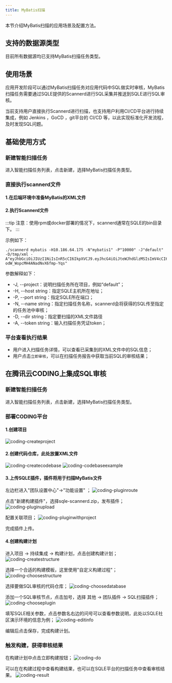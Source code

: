 ```yaml
---
title: MyBatis扫描
---
```

本节介绍MyBatis扫描的应用场景及配置方法。

## 支持的数据源类型

目前所有数据源均已支持MyBatis扫描任务类型。

## 使用场景
应用开发阶段可以通过MyBatis扫描任务对应用代码中SQL做实时审核，MyBatis扫描任务需要通过SQLE提供的Scannerd进行SQL采集并推送到SQLE进行SQL审核。

当前支持用户直接执行Scannerd进行扫描，也支持用户利用CI/CD平台进行持续集成，例如 Jenkins ，GoCD ，git平台的 CI/CD 等，以此实现标准化开发流程，及时发现SQL问题。


## 基础使用方式

### 新建智能扫描任务
进入智能扫描任务列表，点击新建，选择MyBatis扫描任务类型。

### 直接执行scannerd文件 

#### 1.在后端环境中准备MyBatis的XML文件

#### 2.执行Scannerd文件
:::tip
注意：使用rpm或docker部署的情况下，scannerd通常在SQLE的bin目录下。
::: 

示例如下：

```
./scannerd mybatis -H10.186.64.175 -N"mybatis1" -P"10000" -J"default" -D/tmp/xml -A"eyJhbGciOiJIUzI1NiIsInR5cCI6IkpXVCJ9.eyJhcG4iOiJteWJhdGlzMSIsImV4cCI6MTcyMTE4Mzc3OSwibmFtZSI6ImFkbWluIn0.Mx8G0Vttxt4hdLxn-odW_WopcMH4ANadNvX6fmp-Yqs"
```

参数解释如下：

* -J, --project：说明扫描任务所在项目，例如“default”；
* -H, --host string：指定SQLE主机所在地址；
* -P, --port string：指定SQLE所在端口；
* -N, --name string：指定扫描任务名称，scannerd会将获得的SQL传至指定的任务池中审核；
* -D, --dir string：指定要扫描的XML文件路径
* -A, --token string：输入扫描任务凭证token；

### 平台查看执行结果
* 用户进入扫描任务详情，可以查看已采集到的XML文件中的SQL信息；
* 用户点击`立即审核`，可以在扫描任务报告中获取当前SQL的审核结果；

## 在腾讯云CODING上集成SQL审核

### 新建智能扫描任务
进入智能扫描任务列表，点击新建，选择MyBatis扫描任务类型。

### 部署CODING平台
#### 1.创建项目
![coding-createproject](img/coding-createproject.png)
#### 2.创建代码仓库，此处放置XML文件
![coding-createcodebase](img/coding-createcodebase.png)
![coding-codebaseexample](img/coding-codebaseexample.png)
#### 3.上传SQLE插件，插件将用于扫描MyBatis文件

左边栏进入"团队设置中心"->"功能设置" ；
![coding-pluginroute](img/coding-pluginroute.png)

点击"新建构建插件"，选择sqle-scannerd.zip，发布插件；
![coding-pluginupload](img/coding-pluginupload.png)

配置关联项目；
![coding-pluginwithproject](img/coding-pluginwithproject.png)

完成插件上传。

#### 4.创建构建计划 
进入项目 -> 持续集成 -> 构建计划，点击创建构建计划；
![coding-createstructure](img/coding-createstructure.png)

选择一个合适的构建模板，这里使用"自定义构建过程"；
![coding-choosestructure](img/coding-choosestructure.png)

选择要做SQL审核的代码仓库；
![coding-choosedatabase](img/coding-choosedatabase.png)

添加一个SQL审核节点，点击加号，选择 其他 -> 团队插件 -> SQL扫描插件； 
![coding-chooseplugin](img/coding-chooseplugin.png)

填写SQLE相关参数，点击参数名右边的问号可以查看参数说明，此处以SQLE社区演示环境的信息为例；
![coding-editinfo](img/coding-editinfo.png)

编辑后点击保存，完成构建计划。

### 触发构建，获得审核结果

在构建计划中点击立即构建按钮；
![coding-do](img/coding-do.png)

可以在在构建过程中查看构建结果，也可以在SQLE平台的扫描任务中查看审核结果。
![coding-result](img/coding-result.png)


